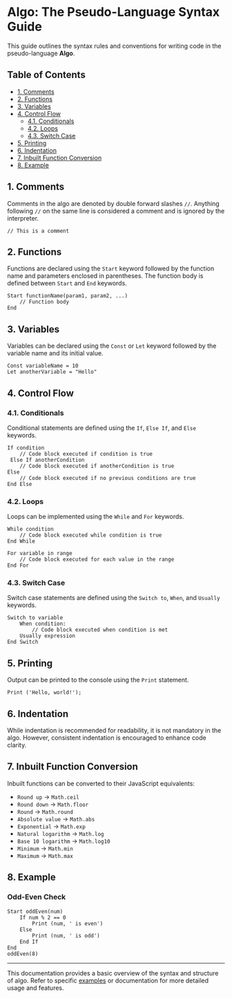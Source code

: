 # Algo: The Pseudo-Language Syntax Guide

This guide outlines the syntax rules and conventions for writing code in the pseudo-language **Algo**.

## Table of Contents

- [1. Comments](#1-comments)
- [2. Functions](#2-functions)
- [3. Variables](#3-variables)
- [4. Control Flow](#4-control-flow)
  - [4.1. Conditionals](#41-conditionals)
  - [4.2. Loops](#42-loops)
  - [4.3. Switch Case](#43-switch-case)
- [5. Printing](#5-printing)
- [6. Indentation](#6-indentation)
- [7. Inbuilt Function Conversion](#7-inbuilt-function-conversion)
- [8. Example](#8-example)

## 1. Comments

Comments in the algo are denoted by double forward slashes `//`. Anything following `//` on the same line is considered a comment and is ignored by the interpreter.

```
// This is a comment
```

## 2. Functions

Functions are declared using the `Start` keyword followed by the function name and parameters enclosed in parentheses. The function body is defined between `Start` and `End` keywords.

```
Start functionName(param1, param2, ...)
    // Function body
End
```

## 3. Variables

Variables can be declared using the `Const` or `Let` keyword followed by the variable name and its initial value.

```
Const variableName = 10
Let anotherVariable = "Hello"
```

## 4. Control Flow

### 4.1. Conditionals

Conditional statements are defined using the `If`, `Else If`, and `Else` keywords.

```
If condition
    // Code block executed if condition is true
 Else If anotherCondition
    // Code block executed if anotherCondition is true
Else
    // Code block executed if no previous conditions are true
End Else
```

### 4.2. Loops

Loops can be implemented using the `While` and `For` keywords.

```
While condition
    // Code block executed while condition is true
End While

For variable in range
    // Code block executed for each value in the range
End For
```

### 4.3. Switch Case

Switch case statements are defined using the `Switch to`, `When`, and `Usually` keywords.

```compileToJs
Switch to variable
    When condition:
        // Code block executed when condition is met
    Usually expression
End Switch
```

## 5. Printing

Output can be printed to the console using the `Print` statement.

```
Print ('Hello, world!');
```

## 6. Indentation

While indentation is recommended for readability, it is not mandatory in the algo. However, consistent indentation is encouraged to enhance code clarity.

## 7. Inbuilt Function Conversion

Inbuilt functions can be converted to their JavaScript equivalents:

- `Round up` -> `Math.ceil`
- `Round down` -> `Math.floor`
- `Round` -> `Math.round`
- `Absolute value` -> `Math.abs`
- `Exponential` -> `Math.exp`
- `Natural logarithm` -> `Math.log`
- `Base 10 logarithm` -> `Math.log10`
- `Minimum` -> `Math.min`
- `Maximum` -> `Math.max`

## 8. Example

### Odd-Even Check

```
Start oddEven(num)
    If num % 2 == 0
        Print (num, ' is even')
    Else
        Print (num, ' is odd')
    End If
End
oddEven(8)
```

---

This documentation provides a basic overview of the syntax and structure of algo. Refer to specific [examples](Examples.md) or documentation for more detailed usage and features.
